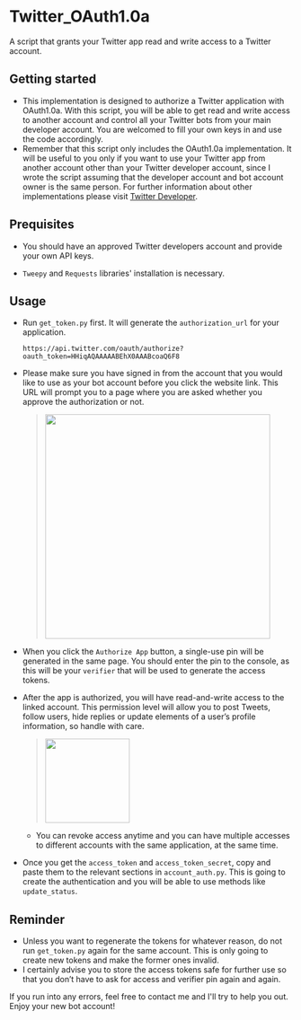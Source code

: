 # Twitter_OAuth1.0a
A script that grants your Twitter app read and write access to a Twitter account.

## Getting started

- This implementation is designed to authorize a Twitter application with OAuth1.0a. With this script, you will be able to get read and write access to another account and control all your Twitter bots from your main developer account. You are welcomed to fill your own keys in and use the code accordingly.
- Remember that this script only includes the OAuth1.0a implementation. It will be useful to you only if you want to use your Twitter app from another account other than your Twitter developer account, since I wrote the script assuming that the developer account and bot account owner is the same person. For further information about other implementations please visit [Twitter Developer](https://developer.twitter.com/en/docs/ "Twitter Developer Documentations").

## Prequisites
- You should have an approved Twitter developers account and provide your own API keys.

- `Tweepy` and `Requests` libraries' installation is necessary.

## Usage
- Run `get_token.py` first. It will generate the `authorization_url` for your application.
    ```
    https://api.twitter.com/oauth/authorize?oauth_token=HHiqAQAAAAABEhX0AAABcoaQ6F8 
    ```
- Please make sure you have signed in from the account that you would like to use as your bot account before you click the website link. This URL will prompt you to a page where you are asked whether you approve the authorization or not. 
   > <img src="https://i.hizliresim.com/EjVzyV.png" height="400" />

- When you click the `Authorize App` button, a single-use pin will be generated in the same page. You should enter the pin to the console, as this will be your `verifier` that will be used to generate the access tokens.
     
- After the app is authorized, you will have read-and-write access to the linked account. This permission level will allow you to post Tweets, follow users, hide replies or update elements of a user’s profile information, so handle with care.  
    
    > <img src="https://i.hizliresim.com/ZZqBpx.png" height="150" />
    - You can revoke access anytime and you can have multiple accesses to different accounts with the same application, at the same time.

- Once you get the `access_token` and `access_token_secret`, copy and paste them to the relevant sections in `account_auth.py`. This is going to create the authentication and you will be able to use methods like `update_status`. 

## Reminder
- Unless you want to regenerate the tokens for whatever reason, do not run `get_token.py` again for the same account. This is only going to create new tokens and make the former ones invalid. 
- I certainly advise you to store the access tokens safe for further use so that you don’t have to ask for access and verifier pin again and again. 

If you run into any errors, feel free to contact me and I'll try to help you out.
Enjoy your new bot account!
